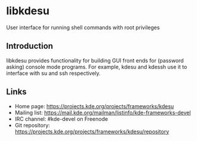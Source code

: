 # libkdesu

User interface for running shell commands with root privileges

## Introduction

libkdesu provides functionality for building GUI front ends for
(password asking) console mode programs. For example, kdesu and
kdessh use it to interface with su and ssh respectively.

## Links

- Home page: <https://projects.kde.org/projects/frameworks/kdesu>
- Mailing list: <https://mail.kde.org/mailman/listinfo/kde-frameworks-devel>
- IRC channel: #kde-devel on Freenode
- Git repository: <https://projects.kde.org/projects/frameworks/kdesu/repository>
